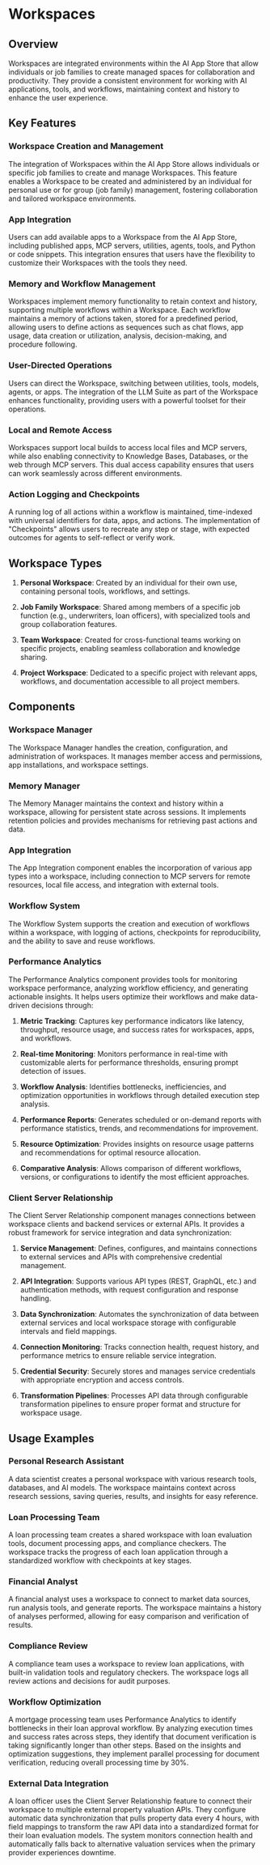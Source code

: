 # Workspaces

## Overview

Workspaces are integrated environments within the AI App Store that allow individuals or job families to create managed spaces for collaboration and productivity. They provide a consistent environment for working with AI applications, tools, and workflows, maintaining context and history to enhance the user experience.

## Key Features

### Workspace Creation and Management

The integration of Workspaces within the AI App Store allows individuals or specific job families to create and manage Workspaces. This feature enables a Workspace to be created and administered by an individual for personal use or for group (job family) management, fostering collaboration and tailored workspace environments.

### App Integration

Users can add available apps to a Workspace from the AI App Store, including published apps, MCP servers, utilities, agents, tools, and Python or code snippets. This integration ensures that users have the flexibility to customize their Workspaces with the tools they need.

### Memory and Workflow Management

Workspaces implement memory functionality to retain context and history, supporting multiple workflows within a Workspace. Each workflow maintains a memory of actions taken, stored for a predefined period, allowing users to define actions as sequences such as chat flows, app usage, data creation or utilization, analysis, decision-making, and procedure following.

### User-Directed Operations

Users can direct the Workspace, switching between utilities, tools, models, agents, or apps. The integration of the LLM Suite as part of the Workspace enhances functionality, providing users with a powerful toolset for their operations.

### Local and Remote Access

Workspaces support local builds to access local files and MCP servers, while also enabling connectivity to Knowledge Bases, Databases, or the web through MCP servers. This dual access capability ensures that users can work seamlessly across different environments.

### Action Logging and Checkpoints

A running log of all actions within a workflow is maintained, time-indexed with universal identifiers for data, apps, and actions. The implementation of "Checkpoints" allows users to recreate any step or stage, with expected outcomes for agents to self-reflect or verify work.

## Workspace Types

1. **Personal Workspace**: Created by an individual for their own use, containing personal tools, workflows, and settings.

2. **Job Family Workspace**: Shared among members of a specific job function (e.g., underwriters, loan officers), with specialized tools and group collaboration features.

3. **Team Workspace**: Created for cross-functional teams working on specific projects, enabling seamless collaboration and knowledge sharing.

4. **Project Workspace**: Dedicated to a specific project with relevant apps, workflows, and documentation accessible to all project members.

## Components

### Workspace Manager

The Workspace Manager handles the creation, configuration, and administration of workspaces. It manages member access and permissions, app installations, and workspace settings.

### Memory Manager

The Memory Manager maintains the context and history within a workspace, allowing for persistent state across sessions. It implements retention policies and provides mechanisms for retrieving past actions and data.

### App Integration

The App Integration component enables the incorporation of various app types into a workspace, including connection to MCP servers for remote resources, local file access, and integration with external tools.

### Workflow System

The Workflow System supports the creation and execution of workflows within a workspace, with logging of actions, checkpoints for reproducibility, and the ability to save and reuse workflows.

### Performance Analytics

The Performance Analytics component provides tools for monitoring workspace performance, analyzing workflow efficiency, and generating actionable insights. It helps users optimize their workflows and make data-driven decisions through:

1. **Metric Tracking**: Captures key performance indicators like latency, throughput, resource usage, and success rates for workspaces, apps, and workflows.

2. **Real-time Monitoring**: Monitors performance in real-time with customizable alerts for performance thresholds, ensuring prompt detection of issues.

3. **Workflow Analysis**: Identifies bottlenecks, inefficiencies, and optimization opportunities in workflows through detailed execution step analysis.

4. **Performance Reports**: Generates scheduled or on-demand reports with performance statistics, trends, and recommendations for improvement.

5. **Resource Optimization**: Provides insights on resource usage patterns and recommendations for optimal resource allocation.

6. **Comparative Analysis**: Allows comparison of different workflows, versions, or configurations to identify the most efficient approaches.

### Client Server Relationship

The Client Server Relationship component manages connections between workspace clients and backend services or external APIs. It provides a robust framework for service integration and data synchronization:

1. **Service Management**: Defines, configures, and maintains connections to external services and APIs with comprehensive credential management.

2. **API Integration**: Supports various API types (REST, GraphQL, etc.) and authentication methods, with request configuration and response handling.

3. **Data Synchronization**: Automates the synchronization of data between external services and local workspace storage with configurable intervals and field mappings.

4. **Connection Monitoring**: Tracks connection health, request history, and performance metrics to ensure reliable service integration.

5. **Credential Security**: Securely stores and manages service credentials with appropriate encryption and access controls.

6. **Transformation Pipelines**: Processes API data through configurable transformation pipelines to ensure proper format and structure for workspace usage.

## Usage Examples

### Personal Research Assistant

A data scientist creates a personal workspace with various research tools, databases, and AI models. The workspace maintains context across research sessions, saving queries, results, and insights for easy reference.

### Loan Processing Team

A loan processing team creates a shared workspace with loan evaluation tools, document processing apps, and compliance checkers. The workspace tracks the progress of each loan application through a standardized workflow with checkpoints at key stages.

### Financial Analyst

A financial analyst uses a workspace to connect to market data sources, run analysis tools, and generate reports. The workspace maintains a history of analyses performed, allowing for easy comparison and verification of results.

### Compliance Review

A compliance team uses a workspace to review loan applications, with built-in validation tools and regulatory checkers. The workspace logs all review actions and decisions for audit purposes.

### Workflow Optimization

A mortgage processing team uses Performance Analytics to identify bottlenecks in their loan approval workflow. By analyzing execution times and success rates across steps, they identify that document verification is taking significantly longer than other steps. Based on the insights and optimization suggestions, they implement parallel processing for document verification, reducing overall processing time by 30%.

### External Data Integration

A loan officer uses the Client Server Relationship feature to connect their workspace to multiple external property valuation APIs. They configure automatic data synchronization that pulls property data every 4 hours, with field mappings to transform the raw API data into a standardized format for their loan evaluation models. The system monitors connection health and automatically falls back to alternative valuation services when the primary provider experiences downtime.